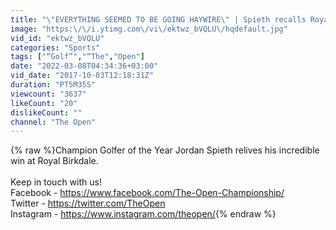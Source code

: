 ```yaml
---
title: "\"EVERYTHING SEEMED TO BE GOING HAYWIRE\" | Spieth recalls Royal Birkdale win"
image: "https:\/\/i.ytimg.com\/vi\/ektwz_bVQLU\/hqdefault.jpg"
vid_id: "ektwz_bVQLU"
categories: "Sports"
tags: ["“Golf”","“The","Open"]
date: "2022-03-08T04:34:36+03:00"
vid_date: "2017-10-03T12:18:31Z"
duration: "PT5M35S"
viewcount: "3637"
likeCount: "20"
dislikeCount: ""
channel: "The Open"
---
```

{% raw %}Champion Golfer of the Year Jordan Spieth relives his incredible win at Royal Birkdale.<br /><br />Keep in touch with us!<br />Facebook - <a rel="nofollow" target="blank" href="https://www.facebook.com/The-Open-Championship/">https://www.facebook.com/The-Open-Championship/</a> <br />Twitter - <a rel="nofollow" target="blank" href="https://twitter.com/TheOpen">https://twitter.com/TheOpen</a> <br />Instagram - <a rel="nofollow" target="blank" href="https://www.instagram.com/theopen/">https://www.instagram.com/theopen/</a>{% endraw %}
